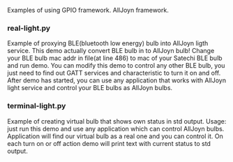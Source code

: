Examples of using GPIO framework. AllJoyn framework.


### real-light.py
Example of proxying BLE(bluetooth low energy) bulb into AllJoyn ligth service. This demo actually convert BLE bulb in to AllJoyn bulb! Change your BLE bulb mac addr in file(at line 486) to mac of your Satechi BLE bulb and run demo. You can modify this demo to control any other BLE bulb, you just need to find out GATT services and characteristic to turn it on and off. After demo has started, you can use any application that works with AllJoyn light service and control your BLE bulbs as AllJoyn bulbs.

### terminal-light.py
Example of creating virtual bulb that shows own status in std output. Usage: just run this demo and use any application which can control AllJoyn bulbs. Application will find our virtual bulb as a real one and you can control it. On each turn on or off action demo will print text with current status to std output.   
